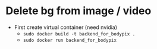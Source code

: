 # Delete bg from image / video
- First create virtual container (need nvidia)
    - `sudo docker build -t backend_for_bodypix .`
    - `sudo docker run backend_for_bodypix `